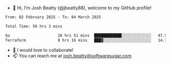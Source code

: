 - 👋 Hi, I’m Josh Beatty (@jbeatty88), welcome to my GitHub profile!

<!--START_SECTION:waka-->

```txt
From: 02 February 2025 - To: 04 March 2025

Total Time: 56 hrs 2 mins

Go                     26 hrs 51 mins  ████████████░░░░░░░░░░░░░   47.93 %
Terraform              8 hrs 16 mins   ███▓░░░░░░░░░░░░░░░░░░░░░   14.77 %
```

<!--END_SECTION:waka-->

- 💞️ I would love to collaborate!
- 📫 You can reach me at josh.beatty@softwaresugar.com

<!---
jbeatty88/jbeatty88 is a ✨ special ✨ repository because its `README.md` (this file) appears on your GitHub profile.
You can click the Preview link to take a look at your changes.
--->
